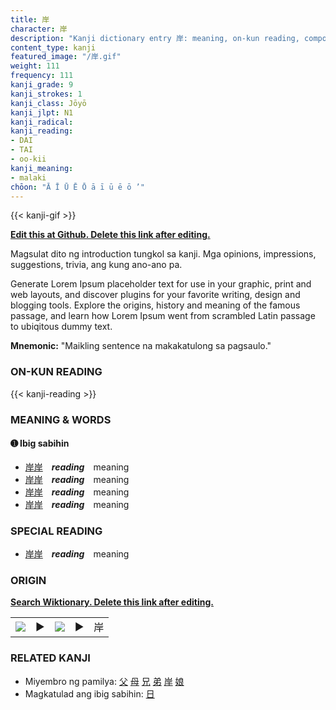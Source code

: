 ```yaml
---
title: 岸
character: 岸
description: "Kanji dictionary entry 岸: meaning, on-kun reading, compounds, origin, related kanji"
content_type: kanji
featured_image: "/岸.gif"
weight: 111
frequency: 111
kanji_grade: 9
kanji_strokes: 1
kanji_class: Jōyō
kanji_jlpt: N1
kanji_radical: 
kanji_reading: 
- DAI
- TAI
- oo-kii
kanji_meaning:
- malaki
chōon: "Ā Ī Ū Ē Ō ā ī ū ē ō ’"
---
```

[//]: # (Don't edit the line below. Kanji animated GIF code is automatically generated.)
{{< kanji-gif >}}

[//]: # (Edit below this line.)

**[Edit this at Github. Delete this link after editing.](https://github.com/tim0g/tim/tree/main/content/kanji/岸/index.md)**

Magsulat dito ng introduction tungkol sa kanji. Mga opinions, impressions, suggestions, trivia, ang kung ano-ano pa.

Generate Lorem Ipsum placeholder text for use in your graphic, print and web layouts, and discover plugins for your favorite writing, design and blogging tools. Explore the origins, history and meaning of the famous passage, and learn how Lorem Ipsum went from scrambled Latin passage to ubiqitous dummy text.
 
**Mnemonic:** "Maikling sentence na makakatulong sa pagsaulo."

### ON-KUN READING

[//]: # (Don't edit the line below. ON-KUN READING code is automatically generated.)
{{< kanji-reading >}}

### MEANING & WORDS

#### ➊ **Ibig sabihin**
  - [岸](../岸)[岸](../岸)　***reading***　meaning
  - [岸](../岸)[岸](../岸)　***reading***　meaning
  - [岸](../岸)[岸](../岸)　***reading***　meaning
  - [岸](../岸)[岸](../岸)　***reading***　meaning

### SPECIAL READING
  - [岸](../岸)[岸](../岸)　***reading***　meaning

### ORIGIN

**[Search Wiktionary. Delete this link after editing.](https://wiktionary.org/wiki/岸)**
<table class="kanji-table"><tr><td>
<img src="60px-岸-bronze.svg.png">
</td><td>▶</td><td>
<img src="60px-岸-oracle.svg.png">
</td><td>▶</td>
<td class="kanji-origin">岸</td>
</tr></table>

### RELATED KANJI
- Miyembro ng pamilya: [父](../父) [母](../母) [兄](../兄) [弟](../弟) [岸](../岸) [娘](../娘)
- Magkatulad ang ibig sabihin: [日](../日)
